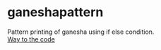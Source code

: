 # ganeshapattern
Pattern printing of ganesha using if else condition.<br/>
[Way to the code](https://github.com/ASTHA193/ganeshapattern/commit/7a4048803c5c08705a342bde6cc6996ff7e465fc)
